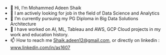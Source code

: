 - 👋 Hi, I’m Mohammed Adeen Shaik
- 👀 I am actively looking for job in the field of Data Science and Analytics
- 🌱 I’m currently pursuing my PG Diploma in Big Data Solutions Architecture
- 💞️ I have worked on AI, ML, Tableau and AWS, GCP Cloud projects in my work and education history.
- 📫 How to reach me Shaik.adeen12@gmail.com, or directly on linkedin : www.linkedin.com/in/as1607

<!---
Adeen1607/Adeen1607 is a ✨ special ✨ repository because its `README.md` (this file) appears on your GitHub profile.
You can click the Preview link to take a look at your changes.
--->
